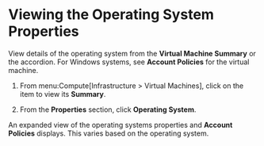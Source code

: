 # Viewing the Operating System Properties

View details of the operating system from the **Virtual Machine
Summary** or the accordion. For Windows systems, see **Account
Policies** for the virtual machine.

1.  From menu:Compute\[Infrastructure \> Virtual Machines\], click on
    the item to view its **Summary**.

2.  From the **Properties** section, click **Operating System**.

An expanded view of the operating systems properties and **Account
Policies** displays. This varies based on the operating system.

